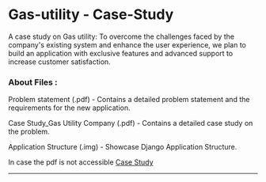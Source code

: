 # Gas-utility - Case-Study
A case study on Gas utility: To overcome the challenges faced by the company's existing system and enhance the user experience, we plan to build an application with exclusive features and advanced support to increase customer satisfaction.


### About Files :

Problem statement (.pdf) - Contains a detailed problem statement and the requirements for the new application.


Case Study_Gas Utility Company (.pdf) - Contains a detailed case study on the problem.


Application Structure (.img) - Showcase Django Application Structure. 

In case the pdf is not accessible [Case Study](https://drive.google.com/file/d/1zOC8nKd1He9xTGmXaMU0NYE02hVWbw7C/view?usp=sharing)


---
